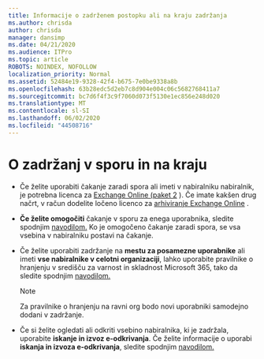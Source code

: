 ```yaml
---
title: Informacije o zadrženem postopku ali na kraju zadržanja
ms.author: chrisda
author: chrisda
manager: dansimp
ms.date: 04/21/2020
ms.audience: ITPro
ms.topic: article
ROBOTS: NOINDEX, NOFOLLOW
localization_priority: Normal
ms.assetid: 52484e19-9328-42f4-b675-7e0be9338a8b
ms.openlocfilehash: 63b28edc5d2eb7c8d904e004c06c5682768411a7
ms.sourcegitcommit: bc7d6f4f3c9f7060d073f5130e1ec856e248d020
ms.translationtype: MT
ms.contentlocale: sl-SI
ms.lasthandoff: 06/02/2020
ms.locfileid: "44508716"
---
```

# <a name="about-litigation-holds-and-in-place-holds"></a>O zadržanj v sporu in na kraju

- Če želite uporabiti čakanje zaradi spora ali imeti v nabiralniku nabiralnik, je potrebna licenca za [Exchange Online (paket 2](https://docs.microsoft.com/office365/servicedescriptions/office-365-platform-service-description/office-365-plan-options) ). Če imate kakšen drug načrt, v račun dodelite ločeno licenco za [arhiviranje Exchange Online](https://docs.microsoft.com/office365/servicedescriptions/exchange-online-archiving-service-description/exchange-online-archiving-service-description) . 
    
- **Če želite omogočiti** čakanje v sporu za enega uporabnika, sledite spodnjim [navodilom.](https://docs.microsoft.com/office365/SecurityCompliance/place-a-mailbox-on-litigation-hold) Ko je omogočeno čakanje zaradi spora, se vsa vsebina v nabiralniku postavi na čakanje.
    
- Če želite uporabiti zadržanje na **mestu za posamezne uporabnike** ali imeti **vse nabiralnike v celotni organizaciji**, lahko uporabite pravilnike o hranjenju v središču za varnost in skladnost Microsoft 365, tako da sledite spodnjim [navodilom.]( https://docs.microsoft.com/microsoft-365/compliance/retention-policies)
    
    > [!NOTE]
    > Za pravilnike o hranjenju na ravni org bodo novi uporabniki samodejno dodani v zadržanje. 
  
- Če si želite ogledati ali odkriti vsebino nabiralnika, ki je zadržala, uporabite **iskanje in izvoz e-odkrivanja**. Če želite informacije o uporabi **iskanja in izvoza e-odkrivanja**, sledite spodnjim [navodilom.](https://docs.microsoft.com/microsoft-365/compliance/export-search-results)
    

